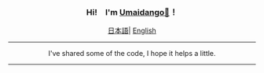 <div align="center">
    <h3>Hi!　I'm <a href="https://umaidango.github.io/me/">Umaidango🍡</a>！</h3>
    <p align="center">
        <a href="https://github.com/umaidango/umaidango/blob/main/README.md"><span>日本語</span></a>|
        <a href="https://github.com/umaidango/umaidango/blob/main/README_EN.md"><span>English</span></a>
    </p>
  <hr>
  <div>
   I've shared some of the code, I hope it helps a little.
  </div>
  <hr>
 
  </div>
</div>
